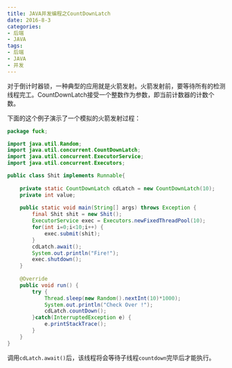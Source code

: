 ```yaml
---
title: JAVA并发编程之CountDownLatch
date: 2016-8-3
categories:
- 后端
- JAVA
tags:
- 后端
- JAVA
- 并发
---
```


对于倒计时器锁，一种典型的应用就是火箭发射。火箭发射前，要等待所有的检测线程完工。CountDownLatch接受一个整数作为参数，即当前计数器的计数个数。

下面的这个例子演示了一个模拟的火箭发射过程：
<!-- more -->
``` java
package fuck;

import java.util.Random;
import java.util.concurrent.CountDownLatch;
import java.util.concurrent.ExecutorService;
import java.util.concurrent.Executors;

public class Shit implements Runnable{
	
	private static CountDownLatch cdLatch = new CountDownLatch(10);
	private int value;
	
	public static void main(String[] args) throws Exception {
		final Shit shit = new Shit();
		ExecutorService exec = Executors.newFixedThreadPool(10);
		for(int i=0;i<10;i++) {
			exec.submit(shit);
		}
		cdLatch.await();
		System.out.println("Fire!");
		exec.shutdown();
	}
	
	@Override
	public void run() {
		try {
			Thread.sleep(new Random().nextInt(10)*1000);
			System.out.println("Check Over !");
			cdLatch.countDown();
		}catch(InterruptedException e) {
			e.printStackTrace();
		}
	}
}
```
调用``cdLatch.await()``后，该线程将会等待子线程``countdown``完毕后才能执行。